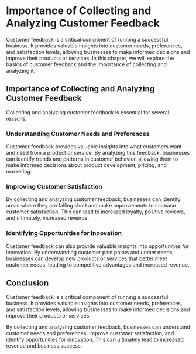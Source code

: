 Importance of Collecting and Analyzing Customer Feedback
================================================================================================

Customer feedback is a critical component of running a successful business. It provides valuable insights into customer needs, preferences, and satisfaction levels, allowing businesses to make informed decisions and improve their products or services. In this chapter, we will explore the basics of customer feedback and the importance of collecting and analyzing it.

Importance of Collecting and Analyzing Customer Feedback
--------------------------------------------------------

Collecting and analyzing customer feedback is essential for several reasons:

### Understanding Customer Needs and Preferences

Customer feedback provides valuable insights into what customers want and need from a product or service. By analyzing this feedback, businesses can identify trends and patterns in customer behavior, allowing them to make informed decisions about product development, pricing, and marketing.

### Improving Customer Satisfaction

By collecting and analyzing customer feedback, businesses can identify areas where they are falling short and make improvements to increase customer satisfaction. This can lead to increased loyalty, positive reviews, and ultimately, increased revenue.

### Identifying Opportunities for Innovation

Customer feedback can also provide valuable insights into opportunities for innovation. By understanding customer pain points and unmet needs, businesses can develop new products or services that better meet customer needs, leading to competitive advantages and increased revenue.

Conclusion
----------

Customer feedback is a critical component of running a successful business. It provides valuable insights into customer needs, preferences, and satisfaction levels, allowing businesses to make informed decisions and improve their products or services.

By collecting and analyzing customer feedback, businesses can understand customer needs and preferences, improve customer satisfaction, and identify opportunities for innovation. This can ultimately lead to increased revenue and business success.
